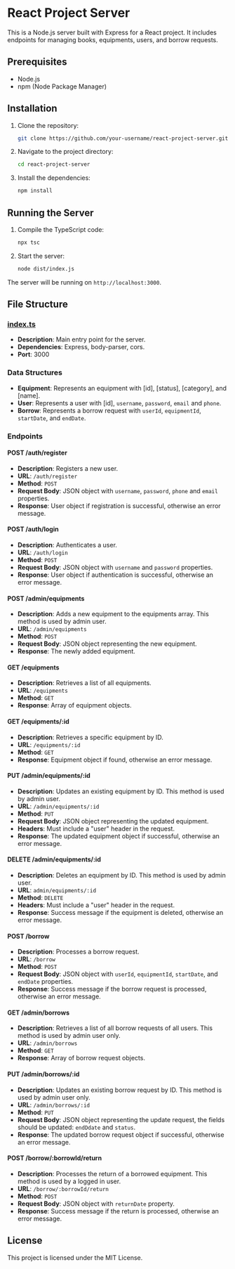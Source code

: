 # React Project Server

This is a Node.js server built with Express for a React project. It includes endpoints for managing books, equipments, users, and borrow requests.

## Prerequisites

- Node.js
- npm (Node Package Manager)

## Installation

1. Clone the repository:

    ```sh
    git clone https://github.com/your-username/react-project-server.git
    ```

2. Navigate to the project directory:

    ```sh
    cd react-project-server
    ```

3. Install the dependencies:

    ```sh
    npm install
    ```

## Running the Server

1. Compile the TypeScript code:

    ```sh
    npx tsc
    ```

2. Start the server:

    ```sh
    node dist/index.js
    ```

The server will be running on `http://localhost:3000`.

## File Structure

### [index.ts](http://_vscodecontentref_/1)

- **Description**: Main entry point for the server.
- **Dependencies**: Express, body-parser, cors.
- **Port**: 3000

### Data Structures

- **Equipment**: Represents an equipment with [id], [status], [category], and [name].
- **User**: Represents a user with [id], `username`, `password`, `email` and `phone`.
- **Borrow**: Represents a borrow request with `userId`, `equipmentId`, `startDate`, and `endDate`.

### Endpoints


#### POST /auth/register

- **Description**: Registers a new user.
- **URL**: `/auth/register`
- **Method**: `POST`
- **Request Body**: JSON object with `username`, `password`, `phone` and `email` properties.
- **Response**: User object if registration is successful, otherwise an error message.

#### POST /auth/login

- **Description**: Authenticates a user.
- **URL**: `/auth/login`
- **Method**: `POST`
- **Request Body**: JSON object with `username` and `password` properties.
- **Response**: User object if authentication is successful, otherwise an error message.

#### POST /admin/equipments

- **Description**: Adds a new equipment to the equipments array. This method is used by admin user.
- **URL**: `/admin/equipments`
- **Method**: `POST`
- **Request Body**: JSON object representing the new equipment.
- **Response**: The newly added equipment.

#### GET /equipments

- **Description**: Retrieves a list of all equipments.
- **URL**: `/equipments`
- **Method**: `GET`
- **Response**: Array of equipment objects.

#### GET /equipments/:id

- **Description**: Retrieves a specific equipment by ID.
- **URL**: `/equipments/:id`
- **Method**: `GET`
- **Response**: Equipment object if found, otherwise an error message.

#### PUT /admin/equipments/:id

- **Description**: Updates an existing equipment by ID. This method is used by admin user.
- **URL**: `/admin/equipments/:id`
- **Method**: `PUT`
- **Request Body**: JSON object representing the updated equipment.
- **Headers**: Must include a "user" header in the request.
- **Response**: The updated equipment object if successful, otherwise an error message.

#### DELETE /admin/equipments/:id

- **Description**: Deletes an equipment by ID. This method is used by admin user.
- **URL**: `admin/equipments/:id`
- **Method**: `DELETE`
- **Headers**: Must include a "user" header in the request.
- **Response**: Success message if the equipment is     deleted, otherwise an error message.

#### POST /borrow

- **Description**: Processes a borrow request. 
- **URL**: `/borrow`
- **Method**: `POST`
- **Request Body**: JSON object with `userId`, `equipmentId`, `startDate`, and `endDate` properties.
- **Response**: Success message if the borrow request is processed, otherwise an error message.

#### GET /admin/borrows

- **Description**: Retrieves a list of all borrow requests of all users. This method is used by admin user only.
- **URL**: `/admin/borrows`
- **Method**: `GET`
- **Response**: Array of borrow request objects.


#### PUT /admin/borrows/:id

- **Description**: Updates an existing borrow request by ID. This method is used by admin user only.
- **URL**: `/admin/borrows/:id`
- **Method**: `PUT`
- **Request Body**: JSON object representing the update  request, the fields should be updated: `endDdate` and `status`.
- **Response**: The updated borrow request object if successful, otherwise an error message.

#### POST /borrow/:borrowId/return

- **Description**: Processes the return of a borrowed equipment. This method is used by a logged in user.
- **URL**: `/borrow/:borrowId/return`
- **Method**: `POST`
- **Request Body**: JSON object with `returnDate` property.
- **Response**: Success message if the return is processed, otherwise an error message.


## License

This project is licensed under the MIT License.